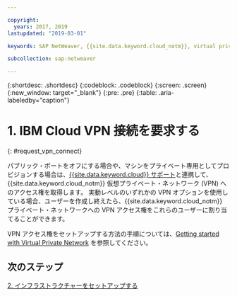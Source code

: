 ```yaml
---

copyright:
  years: 2017, 2019
lastupdated: "2019-03-01"

keywords: SAP NetWeaver, {{site.data.keyword.cloud_notm}}, virtual private network, VPN

subcollection: sap-netweaver

---
```


{:shortdesc: .shortdesc}
{:codeblock: .codeblock}
{:screen: .screen}
{:new_window: target="_blank"}
{:pre: .pre}
{:table: .aria-labeledby="caption"}

# 1. IBM Cloud VPN 接続を要求する
{: #request_vpn_connect}

パブリック・ポートをオフにする場合や、マシンをプライベート専用としてプロビジョンする場合は、[{{site.data.keyword.cloud}} サポート](/docs/get-support?topic=get-support-getting-customer-support#getting-customer-support)と連携して、{{site.data.keyword.cloud_notm}} 仮想プライベート・ネットワーク (VPN) へのアクセス権を取得します。 実動レベルのいずれかの VPN オプションを使用している場合、ユーザーを作成し終えたら、{{site.data.keyword.cloud_notm}} プライベート・ネットワークへの VPN アクセス権をこれらのユーザーに割り当てることができます。

VPN アクセス権をセットアップする方法の手順については、[Getting started with Virtual Private Network](/docs/infrastructure/iaas-vpn?topic=VPN-gettingstarted-with-virtual-private-networking#gettingstarted-with-virtual-private-networking) を参照してください。

## 次のステップ

  [2. インフラストラクチャーをセットアップする](/docs/infrastructure/sap-netweaver?topic=sap-netweaver-set_up_infrastructure#set_up_infrastructure)
